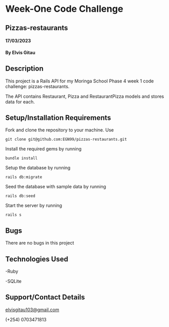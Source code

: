 #  Week-One Code Challenge
## Pizzas-restaurants
#### 17/03/2023
#### By Elvis Gitau

## Description
This project is a Rails API for my Moringa School Phase 4 week 1 code challenge: pizzas-restaurants.

The API contains Restaurant, Pizza and RestaurantPizza models and stores data for each.



## Setup/Installation Requirements
Fork and clone the repository to your machine. Use 

    git clone git@github.com:EGN99/pizzas-restaurants.git

Install the required gems by running 

    bundle install

Setup the database by running

    rails db:migrate

Seed the database with sample data by running

    rails db:seed

Start the server by running

    rails s


## Bugs
There are no bugs in this project

## Technologies Used
-Ruby

-SQLite

## Support/Contact Details
elvisgitau103@gmail.com

(+254) 0703471813

